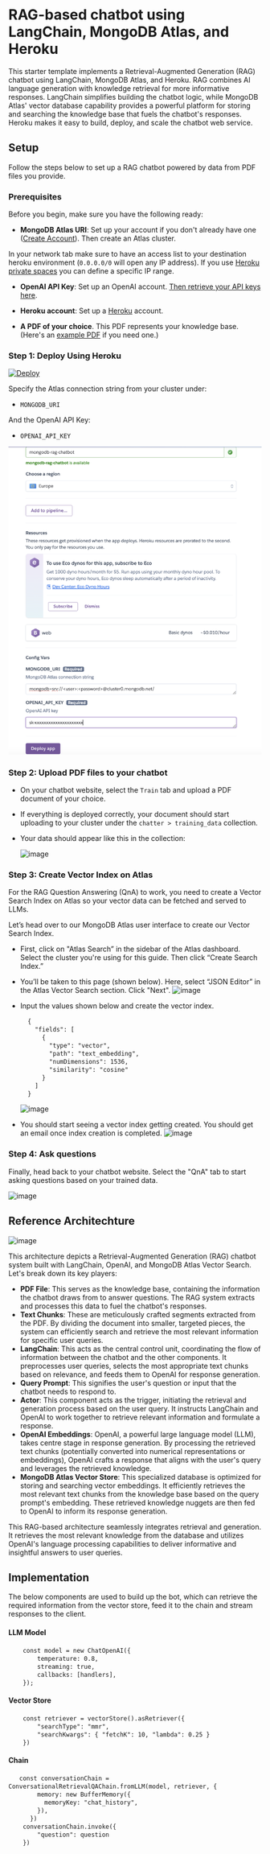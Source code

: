 
# RAG-based chatbot using LangChain, MongoDB Atlas, and Heroku
This starter template implements a Retrieval-Augmented Generation (RAG) chatbot using LangChain, MongoDB Atlas, and Heroku. RAG combines AI language generation with knowledge retrieval for more informative responses. LangChain simplifies building the chatbot logic, while MongoDB Atlas' vector database capability provides a powerful platform for storing and searching the knowledge base that fuels the chatbot's responses. Heroku makes it easy to build, deploy, and scale the chatbot web service.

## Setup 
Follow the steps below to set up a RAG chatbot powered by data from PDF files you provide.


### Prerequisites

Before you begin, make sure you have the following ready:

- **MongoDB Atlas URI**: Set up your account if you don't already have one ([Create Account](https://www.mongodb.com/docs/guides/atlas/account/)). Then create an Atlas cluster.

In your network tab make sure to have an access list to your destination heroku environment (`0.0.0.0/0` will open any IP address). If you use [Heroku private spaces](https://devcenter.heroku.com/articles/private-spaces) you can define a specific IP range.
    
- **OpenAI API Key**: Set up an OpenAI account. [Then retrieve your API keys here](https://platform.openai.com/api-keys).

- **Heroku account**: Set up a [Heroku](https://heroku.com/) account.

- **A PDF of your choice**. This PDF represents your knowledge base. (Here's an [example PDF](https://webassets.mongodb.com/MongoDB_Architecture_Guide.pdf) if you need one.)




### Step 1: Deploy Using Heroku 

[![Deploy](https://www.herokucdn.com/deploy/button.svg)](https://heroku.com/deploy?template=https://github.com/mongodb-developer/MongoDB-RAG-Heroku)

Specify the Atlas connection string from your cluster under:
- `MONGODB_URI`

And the OpenAI API Key:
- `OPENAI_API_KEY`

![Heroku Deploy](assets/heroku-deploy.png)

### Step 2: Upload PDF files to your chatbot
- On your chatbot website, select the `Train` tab and upload a PDF document of your choice.

- If everything is deployed correctly, your document should start uploading to your cluster under the `chatter > training_data` collection.

- Your data should appear like this in the collection:

  ![image](https://github.com/utsavMongoDB/MongoDB-RAG-NextJS/assets/114057324/316af753-8f7b-492f-b51a-c23c109a3fac)


### Step 3: Create Vector Index on Atlas
For the RAG Question Answering (QnA) to work, you need to create a Vector Search Index on Atlas so your vector data can be fetched and served to LLMs.

Let’s head over to our MongoDB Atlas user interface to create our Vector Search Index.

- First, click on "Atlas Search” in the sidebar of the Atlas dashboard. Select the cluster you're using for this guide. Then click “Create Search Index.” 
- You’ll be taken to this page (shown below). Here, select “JSON Editor” in the Atlas Vector Search section. Click "Next".
    ![image](https://github.com/utsavMongoDB/MongoDB-RAG-NextJS/assets/114057324/b41a09a8-9875-4e5d-9549-e62652389d33)

- Input the values shown below and create the vector index.
    ````
      {
        "fields": [
          {
            "type": "vector",
            "path": "text_embedding",
            "numDimensions": 1536,
            "similarity": "cosine"
          }
        ]
      }
    ````

  ![image](https://github.com/utsavMongoDB/MongoDB-RAG-NextJS/assets/114057324/d7e560b3-695c-4210-8a6d-ea50c589bc70)

- You should start seeing a vector index getting created. You should get an email once index creation is completed.
  ![image](https://github.com/utsavMongoDB/MongoDB-RAG-NextJS/assets/114057324/c1842069-4080-4251-8269-08d9398e09aa)


### Step 4: Ask questions
Finally, head back to your chatbot website. Select the "QnA" tab to start asking questions based on your trained data.

  ![image](https://github.com/utsavMongoDB/MongoDB-RAG-NextJS/assets/114057324/c76c8c19-e18a-46b1-834a-9a6bda7fec99)



## Reference Architechture 

![image](https://github.com/utsavMongoDB/MongoDB-RAG-NextJS/assets/114057324/85ce551b-c6b2-43d6-bc4c-bc4df374142d)


This architecture depicts a Retrieval-Augmented Generation (RAG) chatbot system built with LangChain, OpenAI, and MongoDB Atlas Vector Search. Let's break down its key players:

- **PDF File**: This serves as the knowledge base, containing the information the chatbot draws from to answer questions. The RAG system extracts and processes this data to fuel the chatbot's responses.
- **Text Chunks**: These are meticulously crafted segments extracted from the PDF. By dividing the document into smaller, targeted pieces, the system can efficiently search and retrieve the most relevant information for specific user queries.
- **LangChain**: This acts as the central control unit, coordinating the flow of information between the chatbot and the other components. It preprocesses user queries, selects the most appropriate text chunks based on relevance, and feeds them to OpenAI for response generation.
- **Query Prompt**: This signifies the user's question or input that the chatbot needs to respond to.
- **Actor**: This component acts as the trigger, initiating the retrieval and generation process based on the user query. It instructs LangChain and OpenAI to work together to retrieve relevant information and formulate a response.
- **OpenAI Embeddings**: OpenAI, a powerful large language model (LLM), takes centre stage in response generation. By processing the retrieved text chunks (potentially converted into numerical representations or embeddings), OpenAI crafts a response that aligns with the user's query and leverages the retrieved knowledge.
- **MongoDB Atlas Vector Store**: This specialized database is optimized for storing and searching vector embeddings. It efficiently retrieves the most relevant text chunks from the knowledge base based on the query prompt's embedding. These retrieved knowledge nuggets are then fed to OpenAI to inform its response generation.


This RAG-based architecture seamlessly integrates retrieval and generation. It retrieves the most relevant knowledge from the database and utilizes OpenAI's language processing capabilities to deliver informative and insightful answers to user queries.


## Implementation 

The below components are used to build up the bot, which can retrieve the required information from the vector store, feed it to the chain and stream responses to the client.

#### LLM Model 

        const model = new ChatOpenAI({
            temperature: 0.8,
            streaming: true,
            callbacks: [handlers],
        });


#### Vector Store

        const retriever = vectorStore().asRetriever({ 
            "searchType": "mmr", 
            "searchKwargs": { "fetchK": 10, "lambda": 0.25 } 
        })

#### Chain

       const conversationChain = ConversationalRetrievalQAChain.fromLLM(model, retriever, {
            memory: new BufferMemory({
              memoryKey: "chat_history",
            }),
          })
        conversationChain.invoke({
            "question": question
        })
